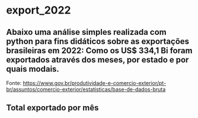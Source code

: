 # export_2022

## Abaixo uma análise simples realizada com python para fins didáticos sobre as exportações brasileiras em 2022: Como os US$ 334,1 Bi foram exportados através dos meses, por estado e por quais modais.

Fonte: https://www.gov.br/produtividade-e-comercio-exterior/pt-br/assuntos/comercio-exterior/estatisticas/base-de-dados-bruta

## Total exportado por mês

